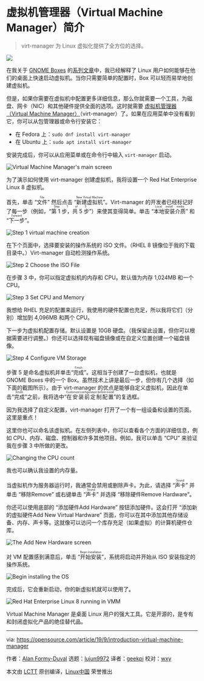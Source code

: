 [#]: collector: (lujun9972)
[#]: translator: (geekpi)
[#]: reviewer: (wxy)
[#]: publisher: ( )
[#]: url: ( )
[#]: subject: (An introduction to Virtual Machine Manager)
[#]: via: (https://opensource.com/article/19/9/introduction-virtual-machine-manager)
[#]: author: (Alan Formy-Duval https://opensource.com/users/alanfdoss)

虚拟机管理器（Virtual Machine Manager）简介
======

> virt-manager 为 Linux 虚拟化提供了全方位的选择。

![](https://img.linux.net.cn/data/attachment/album/201909/20/113434dxbbp3ttmxbhmnnm.jpg)

在我关于 [GNOME Boxes][3] 的[系列文章][2]中，我已经解释了 Linux 用户如何能够在他们的桌面上快速启动虚拟机。当你只需要简单的配置时，Box 可以轻而易举地创建虚拟机。

但是，如果你需要在虚拟机中配置更多详细信息，那么你就需要一个工具，为磁盘、网卡（NIC）和其他硬件提供全面的选项。这时就需要 [虚拟机管理器（Virtual Machine Manager）][4]（virt-manager）了。如果在应用菜单中没有看到它，你可以从包管理器或命令行安装它：

* 在 Fedora 上：`sudo dnf install virt-manager`
* 在 Ubuntu 上：`sudo apt install virt-manager`

安装完成后，你可以从应用菜单或在命令行中输入 `virt-manager` 启动。

![Virtual Machine Manager's main screen][5]

为了演示如何使用 virt-manager 创建虚拟机，我将设置一个 Red Hat Enterprise Linux 8 虚拟机。

首先，单击 “<ruby>文件<rt>File</rt></ruby>” 然后点击 “<ruby>新建虚拟机<rt>New Virtual Machine</rt></ruby>”。Virt-manager 的开发者已经标记好了每一步（例如，“<ruby>第 1 步，共 5 步<rt>Step 1 of 5</rt></ruby>”）来使其变得简单。单击 “<ruby>本地安装介质<rt>Local install media</rt></ruby>” 和 “<ruby>下一步<rt>Forward</rt></ruby>”。

![Step 1 virtual machine creation][6]

在下个页面中，选择要安装的操作系统的 ISO 文件。（RHEL 8 镜像位于我的下载目录中。）Virt-manager 自动检测操作系统。

![Step 2 Choose the ISO File][7]

在步骤 3 中，你可以指定虚拟机的内存和 CPU。默认值为内存 1,024MB 和一个 CPU。

![Step 3 Set CPU and Memory][8]

我想给 RHEL 充足的配置来运行，我使用的硬件配置也充足，所以我将它们（分别）增加到 4,096MB 和两个 CPU。

下一步为虚拟机配置存储。默认设置是 10GB 硬盘。（我保留此设置，但你可以根据需要进行调整。）你还可以选择现有磁盘镜像或在自定义位置创建一个磁盘镜像。

![Step 4 Configure VM Storage][9]

步骤 5 是命名虚拟机并单击“<ruby>完成<rt>Finish</rt></ruby>”。这相当于创建了一台虚拟机，也就是 GNOME Boxes 中的一个 Box。虽然技术上讲是最后一步，但你有几个选择（如下面的截图所示）。由于 virt-manager 的优点是能够自定义虚拟机，因此在单击“<ruby>完成<rt>Finish</rt></ruby>”之前，我将选中“<ruby>在安装前定制配置<rt>Customize configuration before install</rt></ruby>”的复选框。

因为我选择了自定义配置，virt-manager 打开了一个有一组设备和设置的页面。这里是重点！

这里你也可以命名该虚拟机。在左侧列表中，你可以查看各个方面的详细信息，例如 CPU、内存、磁盘、控制器和许多其他项目。例如，我可以单击 “CPU” 来验证我在步骤 3 中所做的更改。

![Changing the CPU count][10]

我也可以确认我设置的内存量。

当虚拟机作为服务器运行时，我通常会禁用或删除声卡。为此，请选择 “<ruby>声卡<rt>Sound</rt></ruby>” 并单击 “<ruyb>移除<rt>Remove</rt></ruby>” 或右键单击 “<ruby>声卡<rt>Sound</rt></ruby>” 并选择 “<ruyb>移除硬件<rt>Remove Hardware</rt></ruby>”。

你还可以使用底部的 “<ruyb>添加硬件<rt>Add Hardware</rt></ruby>” 按钮添加硬件。这会打开 “<ruyb>添加新的虚拟硬件<rt>Add New Virtual Hardware</rt></ruby>” 页面，你可以在其中添加其他存储设备、内存、声卡等。这就像可以访问一个库存充足（如果虚拟）的计算机硬件仓库。

![The Add New Hardware screen][11]

对 VM 配置感到满意后，单击 “<ruby>开始安装<rt>Begin Installation</rt></ruby>”，系统将启动并开始从 ISO 安装指定的操作系统。

![Begin installing the OS][12]

完成后，它会重新启动，你的新虚拟机就可以使用了。

![Red Hat Enterprise Linux 8 running in VMM][13]

Virtual Machine Manager 是桌面 Linux 用户的强大工具。它是开源的，是专有和封闭虚拟化产品的绝佳替代品。

--------------------------------------------------------------------------------

via: https://opensource.com/article/19/9/introduction-virtual-machine-manager

作者：[Alan Formy-Duval][a]
选题：[lujun9972][b]
译者：[geekpi](https://github.com/geekpi)
校对：[wxy](https://github.com/wxy)

本文由 [LCTT](https://github.com/LCTT/TranslateProject) 原创编译，[Linux中国](https://linux.cn/) 荣誉推出

[a]: https://opensource.com/users/alanfdoss
[b]: https://github.com/lujun9972
[1]: https://opensource.com/sites/default/files/styles/image-full-size/public/lead-images/computer_keyboard_laptop_development_code_woman.png?itok=vbYz6jjb (A person programming)
[2]: https://opensource.com/sitewide-search?search_api_views_fulltext=GNOME%20Box
[3]: https://wiki.gnome.org/Apps/Boxes
[4]: https://virt-manager.org/
[5]: https://opensource.com/sites/default/files/1-vmm_main_0.png (Virtual Machine Manager's main screen)
[6]: https://opensource.com/sites/default/files/2-vmm_step1_0.png (Step 1 virtual machine creation)
[7]: https://opensource.com/sites/default/files/3-vmm_step2.png (Step 2 Choose the ISO File)
[8]: https://opensource.com/sites/default/files/4-vmm_step3default.png (Step 3 Set CPU and Memory)
[9]: https://opensource.com/sites/default/files/6-vmm_step4.png (Step 4 Configure VM Storage)
[10]: https://opensource.com/sites/default/files/9-vmm_customizecpu.png (Changing the CPU count)
[11]: https://opensource.com/sites/default/files/11-vmm_addnewhardware.png (The Add New Hardware screen)
[12]: https://opensource.com/sites/default/files/12-vmm_rhelbegininstall.png
[13]: https://opensource.com/sites/default/files/13-vmm_rhelinstalled_0.png (Red Hat Enterprise Linux 8 running in VMM)
